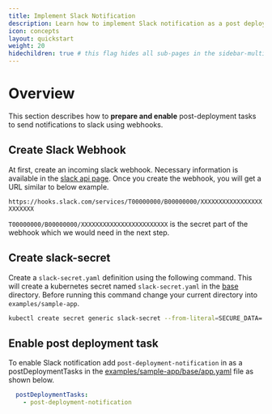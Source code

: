 ```yaml
---
title: Implement Slack Notification
description: Learn how to implement Slack notification as a post deployment task.
icon: concepts
layout: quickstart
weight: 20
hidechildren: true # this flag hides all sub-pages in the sidebar-multicard.html
---
```


# Overview
This section describes how to **prepare and enable** post-deployment tasks to send notifications to slack using webhooks.

## Create Slack Webhook

At first, create an incoming slack webhook. Necessary information is available in the [slack api page](https://api.slack.com/messaging/webhooks).
Once you create the webhook, you will get a URL similar to below example.

`https://hooks.slack.com/services/T00000000/B00000000/XXXXXXXXXXXXXXXXXXXXXXXX`

`T00000000/B00000000/XXXXXXXXXXXXXXXXXXXXXXXX` is the secret part of the webhook which we would need in the next step.

## Create slack-secret

Create a `slack-secret.yaml` definition using the following command.
This will create a kubernetes secret named `slack-secret.yaml` in the [base](./base) directory. Before running 
this command change your current directory into `examples/sample-app`.

```bash
kubectl create secret generic slack-secret --from-literal=SECURE_DATA='{"slack_hook":<YOUR_HOOK_SECRET>,"text":"Deployed PodTatoHead Application"}' -n podtato-kubectl -oyaml --dry-run=client > base/slack-secret.yaml
```
## Enable post deployment task

To enable Slack notification add `post-deployment-notification` in as a postDeploymentTasks in the
[examples/sample-app/base/app.yaml](https://github.com/keptn/lifecycle-toolkit/blob/main/examples/sample-app/base/app.yaml) file as shown below.

```yaml
  postDeploymentTasks:
    - post-deployment-notification
```